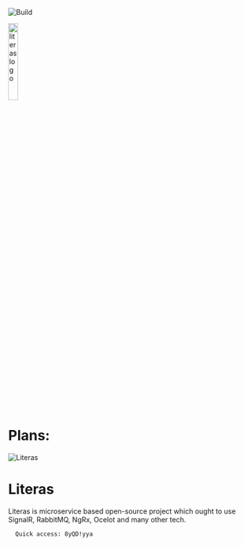 ![Build](https://github.com/Steadfastie/Literas/workflows/.NET/badge.svg?branch=main)

<img src="https://github.com/Steadfastie/Literas/assets/68227124/04b23da6-880f-486a-b2d1-1a03ee2d04a9" alt="literaslogo" width="20%">

# Plans:
![Literas](https://user-images.githubusercontent.com/68227124/218283590-67486bf0-d804-43b7-ac12-a042d55d07c8.png)


# Literas
Literas is microservice based open-source project which ought to use SignalR, RabbitMQ, NgRx, Ocelot and many other tech. 

      Quick access: 8yQD!yya
